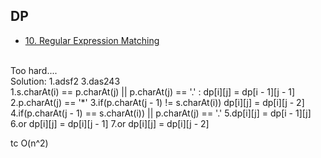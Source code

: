 ## DP
- [10. Regular Expression Matching](https://leetcode.com/problems/regular-expression-matching/)
<br/>
Too hard....
<br/>
Solution:
1.adsf2
3.das243
<br/>
1.s.charAt(i) == p.charAt(j) || p.charAt(j) == '.' : dp[i][j] = dp[i - 1][j - 1]
2.p.charAt(j) == '*'
3.if(p.charAt(j - 1) != s.charAt(i)) dp[i][j] = dp[i][j - 2]
4.if(p.charAt(j - 1) == s.charAt(i)) || p.charAt(j) == '.'
5.dp[i][j] = dp[i - 1][j]
6.or dp[i][j] = dp[i][j - 1]
7.or dp[i][j] = dp[i][j - 2]

tc O(n^2)
